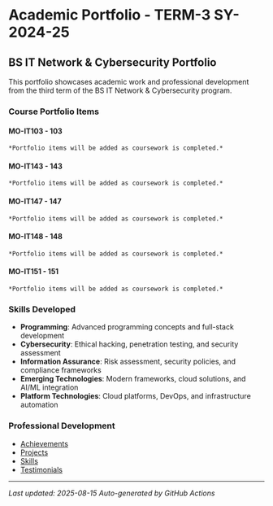 # Academic Portfolio - TERM-3 SY-2024-25

## BS IT Network & Cybersecurity Portfolio

This portfolio showcases academic work and professional development from the third term of the BS IT Network & Cybersecurity program.

### Course Portfolio Items

#### MO-IT103 -  103
    
    *Portfolio items will be added as coursework is completed.*

#### MO-IT143 -  143
    
    *Portfolio items will be added as coursework is completed.*

#### MO-IT147 -  147
    
    *Portfolio items will be added as coursework is completed.*

#### MO-IT148 -  148
    
    *Portfolio items will be added as coursework is completed.*

#### MO-IT151 -  151
    
    *Portfolio items will be added as coursework is completed.*

### Skills Developed

- **Programming**: Advanced programming concepts and full-stack development
- **Cybersecurity**: Ethical hacking, penetration testing, and security assessment
- **Information Assurance**: Risk assessment, security policies, and compliance frameworks
- **Emerging Technologies**: Modern frameworks, cloud solutions, and AI/ML integration
- **Platform Technologies**: Cloud platforms, DevOps, and infrastructure automation

### Professional Development

- [Achievements](achievements/)
- [Projects](projects/)
- [Skills](skills/)
- [Testimonials](testimonials/)

---

*Last updated: 2025-08-15*
*Auto-generated by GitHub Actions*
